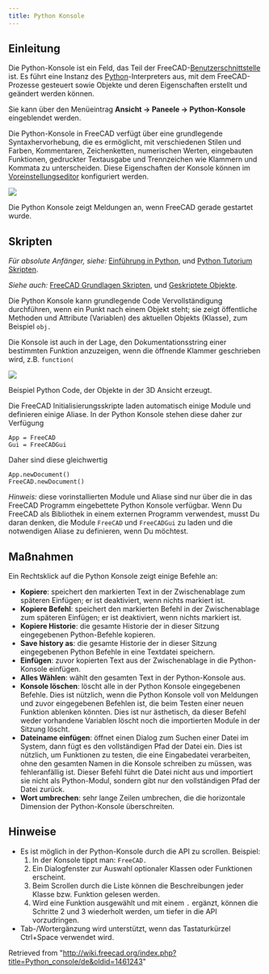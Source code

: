 ```yaml
---
title: Python Konsole
---
```

## Einleitung

Die Python-Konsole ist ein Feld, das Teil der FreeCAD-[Benutzerschnittstelle](/Interface/de "Interface/de") ist. Es führt eine Instanz des [Python](/Python/de "Python/de")-Interpreters aus, mit dem FreeCAD-Prozesse gesteuert sowie Objekte und deren Eigenschaften erstellt und geändert werden können.

Sie kann über den Menüeintrag **Ansicht → Paneele → Python-Konsole** eingeblendet werden.

Die Python-Konsole in FreeCAD verfügt über eine grundlegende Syntaxhervorhebung, die es ermöglicht, mit verschiedenen Stilen und Farben, Kommentaren, Zeichenketten, numerischen Werten, eingebauten Funktionen, gedruckter Textausgabe und Trennzeichen wie Klammern und Kommata zu unterscheiden. Diese Eigenschaften der Konsole können im [Voreinstellungseditor](/Preferences_Editor/de "Preferences Editor/de") konfiguriert werden.

![](/images/FreeCAD_Python_console.png)

Die Python Konsole zeigt Meldungen an, wenn FreeCAD gerade gestartet wurde.

## Skripten

*Für absolute Anfänger, siehe:* [Einführung in Python](/Introduction_to_Python/de "Introduction to Python/de"), und [Python Tutorium Skripten](/Python_scripting_tutorial/de "Python scripting tutorial/de").

*Siehe auch:* [FreeCAD Grundlagen Skripten](/FreeCAD_Scripting_Basics/de "FreeCAD Scripting Basics/de"), und [Geskriptete Objekte](/Scripted_objects/de "Scripted objects/de").

Die Python Konsole kann grundlegende Code Vervollständigung durchführen, wenn ein Punkt nach einem Objekt steht; sie zeigt öffentliche Methoden und Attribute (Variablen) des aktuellen Objekts (Klasse), zum Beispiel `obj.`

Die Konsole ist auch in der Lage, den Dokumentationsstring einer bestimmten Funktion anzuzeigen, wenn die öffnende Klammer geschrieben wird, z.B. `function(`

![](/images/FreeCAD_Python_console_example.png)

Beispiel Python Code, der Objekte in der 3D Ansicht erzeugt.

Die FreeCAD Initialisierungsskripte laden automatisch einige Module und definieren einige Aliase. In der Python Konsole stehen diese daher zur Verfügung

```
App = FreeCAD
Gui = FreeCADGui

```

Daher sind diese gleichwertig

```
App.newDocument()
FreeCAD.newDocument()

```

*Hinweis:* diese vorinstallierten Module und Aliase sind nur über die in das FreeCAD Programm eingebettete Python Konsole verfügbar. Wenn Du FreeCAD als Bibliothek in einem externen Programm verwendest, musst Du daran denken, die Module `FreeCAD` und `FreeCADGui` zu laden und die notwendigen Aliase zu definieren, wenn Du möchtest.

## Maßnahmen

Ein Rechtsklick auf die Python Konsole zeigt einige Befehle an:

* **Kopiere**: speichert den markierten Text in der Zwischenablage zum späteren Einfügen; er ist deaktiviert, wenn nichts markiert ist.
* **Kopiere Befehl**: speichert den markierten Befehl in der Zwischenablage zum späteren Einfügen; er ist deaktiviert, wenn nichts markiert ist.
* **Kopiere Historie**: die gesamte Historie der in dieser Sitzung eingegebenen Python-Befehle kopieren.
* **Save history as**: die gesamte Historie der in dieser Sitzung eingegebenen Python Befehle in eine Textdatei speichern.
* **Einfügen**: zuvor kopierten Text aus der Zwischenablage in die Python-Konsole einfügen.
* **Alles Wählen**: wählt den gesamten Text in der Python-Konsole aus.
* **Konsole löschen**: löscht alle in der Python Konsole eingegebenen Befehle. Dies ist nützlich, wenn die Python Konsole voll von Meldungen und zuvor eingegebenen Befehlen ist, die beim Testen einer neuen Funktion ablenken könnten. Dies ist nur ästhetisch, da dieser Befehl weder vorhandene Variablen löscht noch die importierten Module in der Sitzung löscht.
* **Dateiname einfügen**: öffnet einen Dialog zum Suchen einer Datei im System, dann fügt es den vollständigen Pfad der Datei ein. Dies ist nützlich, um Funktionen zu testen, die eine Eingabedatei verarbeiten, ohne den gesamten Namen in die Konsole schreiben zu müssen, was fehleranfällig ist. Dieser Befehl führt die Datei nicht aus und importiert sie nicht als Python-Modul, sondern gibt nur den vollständigen Pfad der Datei zurück.
* **Wort umbrechen**: sehr lange Zeilen umbrechen, die die horizontale Dimension der Python-Konsole überschreiten.

## Hinweise

* Es ist möglich in der Python-Konsole durch die API zu scrollen. Beispiel:
  1. In der Konsole tippt man: `FreeCAD.`
  2. Ein Dialogfenster zur Auswahl optionaler Klassen oder Funktionen erscheint.
  3. Beim Scrollen durch die Liste können die Beschreibungen jeder Klasse bzw. Funktion gelesen werden.
  4. Wird eine Funktion ausgewählt und mit einem `.` ergänzt, können die Schritte 2 und 3 wiederholt werden, um tiefer in die API vorzudringen.
* Tab-/Wortergänzung wird unterstützt, wenn das Tastaturkürzel Ctrl+Space verwendet wird.

Retrieved from "<http://wiki.freecad.org/index.php?title=Python_console/de&oldid=1461243>"